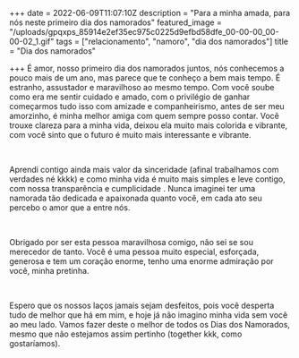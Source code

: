 +++
date = 2022-06-09T11:07:10Z
description = "Para a minha amada, para nós neste primeiro dia dos namorados"
featured_image = "/uploads/gpqxps_85914e2ef35ec975c0225d9efbd58dfe_00-00-00_00-00-02_1.gif"
tags = ["relacionamento", "namoro", "dia dos namorados"]
title = "Dia dos namorados"

+++
É amor, nosso primeiro dia dos namorados juntos, nós conhecemos a pouco mais de um ano, mas parece que te conheço a bem mais tempo. É estranho, assustador e maravilhoso ao mesmo tempo. Com você soube como era me sentir cuidado e amado, com o privilégio de ganhar começarmos tudo isso com amizade e companheirismo, antes de ser meu amorzinho, é minha melhor amiga com quem sempre posso contar. Você trouxe clareza para a minha vida, deixou ela muito mais colorida e vibrante, com você sinto que o futuro é muito mais interessante e vibrante.

<br>

Aprendi contigo ainda mais valor da sinceridade (afinal trabalhamos com verdades né kkkk) e como minha vida é muito mais simples e leve contigo, com nossa transparência e cumplicidade . Nunca imaginei ter uma namorada tão dedicada e apaixonada quanto você, em cada ato seu percebo o amor que a entre nós.

<br>

Obrigado por ser esta pessoa maravilhosa comigo, não sei se sou merecedor de tanto. Você é uma pessoa muito especial, esforçada, generosa e tem um coração enorme, tenho uma enorme admiração por você, minha pretinha.

<br>

Espero que os nossos laços jamais sejam desfeitos, pois você desperta tudo de melhor que há em mim, e hoje já não imagino minha vida sem você ao meu lado. Vamos fazer deste o melhor de todos os Dias dos Namorados, mesmo que não estejamos assim pertinho (together kkk, como gostaríamos).